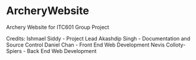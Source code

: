 # ArcheryWebsite
Archery Website for ITC601 Group Project

Credits:
Ishmael Siddy           -   Project Lead
Akashdip Singh          -   Documentation and Source Control
Daniel Chan             -   Front End Web Development
Nevis Colloty-Spiers    -   Back End Web Development
